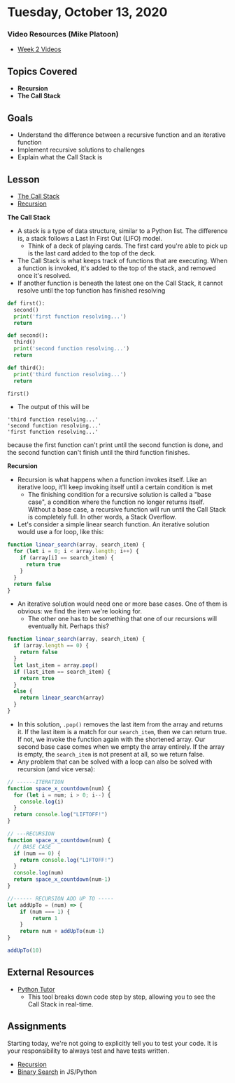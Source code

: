 # Tuesday, October 13, 2020

### Video Resources (Mike Platoon)
- [Week 2 Videos](https://www.youtube.com/watch?v=KvHnKz02as0&list=PLu0CiQ7bzwETVRIa3L6x8FY3UxJoT1SOY)

## Topics Covered
- **Recursion**
- **The Call Stack**

## Goals
- Understand the difference between a recursive function and an iterative function
- Implement recursive solutions to challenges
- Explain what the Call Stack is

## Lesson
- [The Call Stack](https://docs.google.com/presentation/d/123b2TsW6k0OfvBOH4fmVkKUq7xT3WZ1SEWEUBpfnrqc/edit?usp=sharing)
- [Recursion](https://github.com/mikeplatoon/curriculum/blob/master/week-02/lecture-materials/recursion.pdf)

**The Call Stack**
- A stack is a type of data structure, similar to a Python list. The difference is, a stack follows a Last In First Out (LIFO) model.
  - Think of a deck of playing cards. The first card you're able to pick up is the last card added to the top of the deck.
- The Call Stack is what keeps track of functions that are executing. When a function is invoked, it's added to the top of the stack, and removed once it's resolved.
- If another function is beneath the latest one on the Call Stack, it cannot resolve until the top function has finished resolving
```python
def first():
  second()
  print('first function resolving...')
  return

def second():
  third()
  print('second function resolving...')
  return

def third():
  print('third function resolving...')
  return

first()
```

- The output of this will be
```
'third function resolving...'
'second function resolving...'
'first function resolving...'
```
because the first function can't print until the second function is done, and the second function can't finish until the third function finishes.

**Recursion**

- Recursion is what happens when a function invokes itself. Like an iterative loop, it'll keep invoking itself until a certain condition is met
  - The finishing condition for a recursive solution is called a "base case", a condition where the function no longer returns itself. Without a base case, a recursive function will run until the Call Stack is completely full. In other words, a Stack Overflow.
- Let's consider a simple linear search function. An iterative solution would use a for loop, like this:
```javascript
function linear_search(array, search_item) {
  for (let i = 0; i < array.length; i++) {
    if (array[i] == search_item) {
      return true
    }
  }
  return false
}
```
- An iterative solution would need one or more base cases. One of them is obvious: we find the item we're looking for.
  - The other one has to be something that one of our recursions will eventually hit. Perhaps this?
```javascript
function linear_search(array, search_item) {
  if (array.length == 0) {
    return false
  }
  let last_item = array.pop()
  if (last_item == search_item) {
    return true
  }
  else {
    return linear_search(array)
  }
}
```
- In this solution, `.pop()` removes the last item from the array and returns it. If the last item is a match for our `search_item`, then we can return true. If not, we invoke the function again with the shortened array. Our second base case comes when we empty the array entirely. If the array is empty, the `search_item` is not present at all, so we return false.
- Any problem that can be solved with a loop can also be solved with recursion (and vice versa):
```javascript
// ------ITERATION
function space_x_countdown(num) {
  for (let i = num; i > 0; i--) {
    console.log(i)
  }
  return console.log("LIFTOFF!")
}

// ---RECURSION
function space_x_countdown(num) {
  // BASE CASE
  if (num == 0) {
    return console.log("LIFTOFF!")
  }
  console.log(num)
  return space_x_countdown(num-1)
}

//------ RECURSION ADD UP TO -----
let addUpTo = (num) => {
    if (num === 1) {
        return 1
    }
    return num + addUpTo(num-1)
}

addUpTo(10)
```

## External Resources
- [Python Tutor](http://www.pythontutor.com/visualize.html#mode=edit)
  - This tool breaks down code step by step, allowing you to see the Call Stack in real-time.

## Assignments
Starting today, we're not going to explicitly tell you to test your code. It is your responsibility to always test and have tests written.
* [Recursion](https://github.com/mikeplatoon/recursion)
* [Binary Search](https://github.com/mikeplatoon/binary-search) in JS/Python
